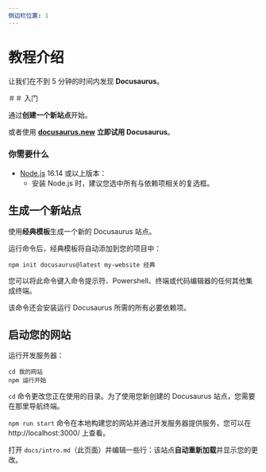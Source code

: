 ```yaml
---
侧边栏位置: 1
---
```


# 教程介绍

让我们在不到 5 分钟的时间内发现 **Docusaurus**。

＃＃ 入门

通过**创建一个新站点**开始。

或者使用 **[docusaurus.new](https://docusaurus.new)** **立即试用 Docusaurus**。

### 你需要什么

- [Node.js](https://nodejs.org/en/download/) 16.14 或以上版本：
  - 安装 Node.js 时，建议您选中所有与依赖项相关的复选框。

## 生成一个新站点

使用**经典模板**生成一个新的 Docusaurus 站点。

运行命令后，经典模板将自动添加到您的项目中：

```重击
npm init docusaurus@latest my-website 经典
```

您可以将此命令键入命令提示符、Powershell、终端或代码编辑器的任何其他集成终端。

该命令还会安装运行 Docusaurus 所需的所有必要依赖项。

## 启动您的网站

运行开发服务器：

```重击
cd 我的网站
npm 运行开始
```

`cd` 命令更改您正在使用的目录。为了使用您新创建的 Docusaurus 站点，您需要在那里导航终端。

`npm run start` 命令在本地构建您的网站并通过开发服务器提供服务，您可以在 http://localhost:3000/ 上查看。

打开 `docs/intro.md`（此页面）并编辑一些行：该站点**自动重新加载**并显示您的更改。